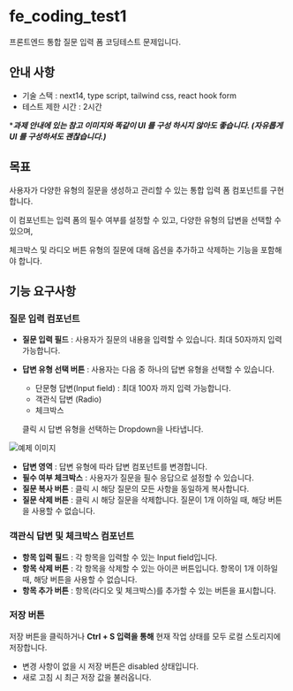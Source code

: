 # fe_coding_test1
프론트엔드 통합 질문 입력 폼 코딩테스트 문제입니다.




## 안내 사항

- 기술 스택 : next14, type script, tailwind css, react hook form
- 테스트 제한 시간 : 2시간

****과제 안내에 있는 참고 이미지와 똑같이 UI 를 구성 하시지 않아도 좋습니다.
(자유롭게 UI 를 구성하셔도 괜찮습니다.)***

## 목표

사용자가 다양한 유형의 질문을 생성하고 관리할 수 있는 통합 입력 폼 컴포넌트를 구현합니다.

이 컴포넌트는 입력 폼의 필수 여부를 설정할 수 있고, 다양한 유형의 답변을 선택할 수 있으며, 

체크박스 및 라디오 버튼 유형의 질문에 대해 옵션을 추가하고 삭제하는 기능을 포함해야 합니다.

## 기능 요구사항

### 질문 입력 컴포넌트

- **질문 입력 필드** : 사용자가 질문의 내용을 입력할 수 있습니다. 최대 50자까지 입력 가능합니다.
- **답변 유형 선택 버튼** : 사용자는 다음 중 하나의 답변 유형을 선택할 수 있습니다.
    - 단문형 답변(Input field) : 최대 100자 까지 입력 가능합니다.
    - 객관식 답변 (Radio)
    - 체크박스
    
    클릭 시 답변 유형을 선택하는 Dropdown을 나타냅니다.
  
![예제 이미지](https://file.notion.so/f/f/8e753188-7cd7-46fc-8b52-ea945ccabeaf/ccea834a-361e-4a15-ad90-c8503b7095b1/Untitled.png?id=16d1db1a-495a-4c45-99aa-88af70cc50e3&table=block&spaceId=8e753188-7cd7-46fc-8b52-ea945ccabeaf&expirationTimestamp=1714780800000&signature=VkXirMKEqWgeTi38M9d8GW3k_cO4vMPtdloFC3AGWVY&downloadName=Untitled.png)
    
- **답변 영역** : 답변 유형에 따라 답변 컴포넌트를 변경합니다.
- **필수 여부 체크박스** : 사용자가 질문을 필수 응답으로 설정할 수 있습니다.
- **질문 복사 버튼** : 클릭 시 해당 질문의 모든 사항을 동일하게 복사합니다.
- **질문 삭제 버튼** : 클릭 시 해당 질문을 삭제합니다. 질문이 1개 이하일 때, 해당 버튼을 사용할 수 없습니다.

### 객관식 답변 및 체크박스 컴포넌트

- **항목 입력 필드** : 각 항목을 입력할 수 있는 Input field입니다.
- **항목 삭제 버튼** : 각 항목을 삭제할 수 있는 아이콘 버튼입니다. 항목이 1개 이하일 때, 해당 버튼을 사용할 수 없습니다.
- **항목 추가 버튼** : 항목(라디오 및 체크박스)를 추가할 수 있는 버튼을 표시합니다.

### 저장 버튼

저장 버튼을 클릭하거나 **Ctrl + S 입력을 통해** 현재 작업 상태를 모두 로컬 스토리지에 저장합니다. 

- 변경 사항이 없을 시 저장 버튼은 disabled 상태입니다.
- 새로 고침 시 최근 저장 값을 불러옵니다.
